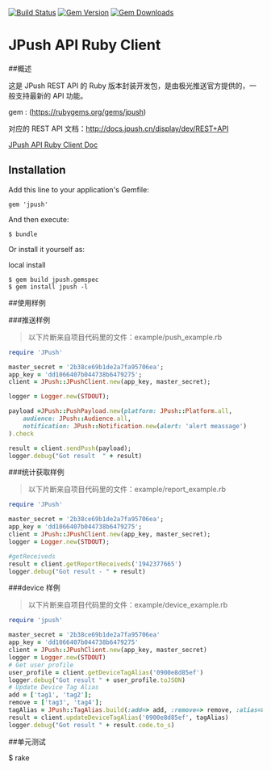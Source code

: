 [![Build Status](https://travis-ci.org/jpush/jpush-api-ruby-client.svg?branch=master)](https://travis-ci.org/jpush/jpush-api-ruby-client)
[![Gem Version](https://badge.fury.io/rb/jpush.svg)](https://rubygems.org/gems/jpush)
[![Gem Downloads](http://ruby-gem-downloads-badge.herokuapp.com/jpush)](https://rubygems.org/gems/jpush)


# JPush API Ruby Client

##概述

这是 JPush REST API 的 Ruby 版本封装开发包，是由极光推送官方提供的，一般支持最新的 API 功能。

gem : (https://rubygems.org/gems/jpush)

对应的 REST API 文档：<http://docs.jpush.cn/display/dev/REST+API>  

[JPush API Ruby Client Doc](http://www.rdoc.info/github/jpush/jpush-api-ruby-client/master/frames)

## Installation

Add this line to your application's Gemfile:

    gem 'jpush'

And then execute:

    $ bundle

Or install it yourself as:


local install

    $ gem build jpush.gemspec
    $ gem install jpush -l


##使用样例

###推送样例

> 以下片断来自项目代码里的文件：example/push_example.rb

```ruby
require 'JPush'

master_secret = '2b38ce69b1de2a7fa95706ea';
app_key = 'dd1066407b044738b6479275';
client = JPush::JPushClient.new(app_key, master_secret);

logger = Logger.new(STDOUT);

payload =JPush::PushPayload.new(platform: JPush::Platform.all,
    audience: JPush::Audience.all,
    notification: JPush::Notification.new(alert: 'alert meassage')
).check

result = client.sendPush(payload);
logger.debug("Got result  " + result)

``` 

###统计获取样例

> 以下片断来自项目代码里的文件：example/report_example.rb

```ruby
require 'JPush'

master_secret = '2b38ce69b1de2a7fa95706ea';
app_key = 'dd1066407b044738b6479275';
client = JPush::JPushClient.new(app_key, master_secret);
logger = Logger.new(STDOUT);

#getReceiveds
result = client.getReportReceiveds('1942377665')
logger.debug("Got result - " + result)
```

###device 样例

> 以下片断来自项目代码里的文件：example/device_example.rb

```ruby
require 'jpush'

master_secret = '2b38ce69b1de2a7fa95706ea'
app_key = 'dd1066407b044738b6479275'
client = JPush::JPushClient.new(app_key, master_secret)
logger = Logger.new(STDOUT)
# Get user profile
user_profile = client.getDeviceTagAlias('0900e8d85ef')
logger.debug("Got result " + user_profile.toJSON)
# Update Device Tag Alias
add = ['tag1', 'tag2'];
remove = ['tag3', 'tag4'];
tagAlias = JPush::TagAlias.build(:add=> add, :remove=> remove, :alias=> 'alias1')
result = client.updateDeviceTagAlias('0900e8d85ef', tagAlias)
logger.debug("Got result " + result.code.to_s)
```

##单元测试 

$ rake

